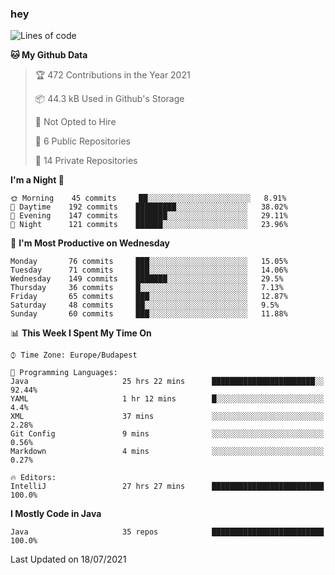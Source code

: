 ### hey

<!--START_SECTION:waka-->
![Lines of code](https://img.shields.io/badge/From%20Hello%20World%20I%27ve%20Written-62001%20lines%20of%20code-blue)

**🐱 My Github Data** 

> 🏆 472 Contributions in the Year 2021
 > 
> 📦 44.3 kB Used in Github's Storage 
 > 
> 🚫 Not Opted to Hire
 > 
> 📜 6 Public Repositories 
 > 
> 🔑 14 Private Repositories  
 > 
**I'm a Night 🦉** 

```text
🌞 Morning    45 commits     ██░░░░░░░░░░░░░░░░░░░░░░░   8.91% 
🌆 Daytime    192 commits    █████████░░░░░░░░░░░░░░░░   38.02% 
🌃 Evening    147 commits    ███████░░░░░░░░░░░░░░░░░░   29.11% 
🌙 Night      121 commits    ██████░░░░░░░░░░░░░░░░░░░   23.96%

```
📅 **I'm Most Productive on Wednesday** 

```text
Monday       76 commits     ███░░░░░░░░░░░░░░░░░░░░░░   15.05% 
Tuesday      71 commits     ███░░░░░░░░░░░░░░░░░░░░░░   14.06% 
Wednesday    149 commits    ███████░░░░░░░░░░░░░░░░░░   29.5% 
Thursday     36 commits     █░░░░░░░░░░░░░░░░░░░░░░░░   7.13% 
Friday       65 commits     ███░░░░░░░░░░░░░░░░░░░░░░   12.87% 
Saturday     48 commits     ██░░░░░░░░░░░░░░░░░░░░░░░   9.5% 
Sunday       60 commits     ███░░░░░░░░░░░░░░░░░░░░░░   11.88%

```


📊 **This Week I Spent My Time On** 

```text
⌚︎ Time Zone: Europe/Budapest

💬 Programming Languages: 
Java                     25 hrs 22 mins      ███████████████████████░░   92.44% 
YAML                     1 hr 12 mins        █░░░░░░░░░░░░░░░░░░░░░░░░   4.4% 
XML                      37 mins             ░░░░░░░░░░░░░░░░░░░░░░░░░   2.28% 
Git Config               9 mins              ░░░░░░░░░░░░░░░░░░░░░░░░░   0.56% 
Markdown                 4 mins              ░░░░░░░░░░░░░░░░░░░░░░░░░   0.27%

🔥 Editors: 
IntelliJ                 27 hrs 27 mins      █████████████████████████   100.0%

```

**I Mostly Code in Java** 

```text
Java                     35 repos            █████████████████████████   100.0%

```



 Last Updated on 18/07/2021
<!--END_SECTION:waka-->
